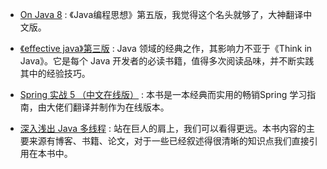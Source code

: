 
- <a target="_blank" href="https://lingcoder.gitee.io/onjava8/">On Java 8</a>
  : 《Java编程思想》第五版，我觉得这个名头就够了，大神翻译中文版。

- <a target="_blank" href="https://github.com/sjsdfg/effective-java-3rd-chinese/tree/master/docs/notes">《effective java》第三版</a>
: Java 领域的经典之作，其影响力不亚于《Think in Java》。它是每个 Java 开发者的必读书籍，值得多次阅读品味，并不断实践其中的经验技巧。

- <a href="https://potoyang.gitbook.io/spring-in-action-v5/" target="_blank">Spring 实战 5 （中文在线版）</a>
: 本书是一本经典而实用的畅销Spring 学习指南，由大佬们翻译并制作为在线版本。

- <a href="http://concurrent.redspider.group/RedSpider.html" target="_blank">深入浅出 Java 多线程</a>
: 站在巨人的肩上，我们可以看得更远。本书内容的主要来源有博客、书籍、论文，对于一些已经叙述得很清晰的知识点我们直接引用在本书中。


